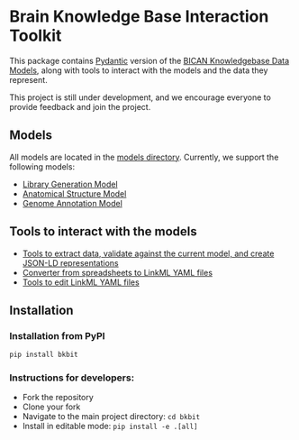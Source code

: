 # Brain Knowledge Base Interaction Toolkit

This package contains [Pydantic](https://docs.pydantic.dev/latest/) version of the [BICAN Knowledgebase Data Models](https://github.com/brain-bican/models),
 along with tools to interact with the models and the data they represent.

This project is still under development, and we encourage everyone to provide feedback and join the project.
## Models
All models are located in the [models directory](./bkbit/models). Currently, we support the following models:

- [Library Generation Model](https://brain-bican.github.io/models/index_library_generation/)
- [Anatomical Structure Model](https://brain-bican.github.io/models/index_anatomical_structure/)
- [Genome Annotation Model](https://brain-bican.github.io/models/index_genome_annotation/)



## Tools to interact with the models

- [Tools to extract data, validate against the current model, and create JSON-LD representations](./bkbit/data_translators/README.md)
- [Converter from spreadsheets to LinkML YAML files](./bkbit/model_converters/README.md)
- [Tools to edit LinkML YAML files](./bkbit/model_editors/README.md)

## Installation

### Installation from PyPI
```bash
pip install bkbit
```

### Instructions for developers:
- Fork the repository
- Clone your fork
- Navigate to the main project directory: `cd bkbit`
- Install in editable mode: `pip install -e .[all]`
